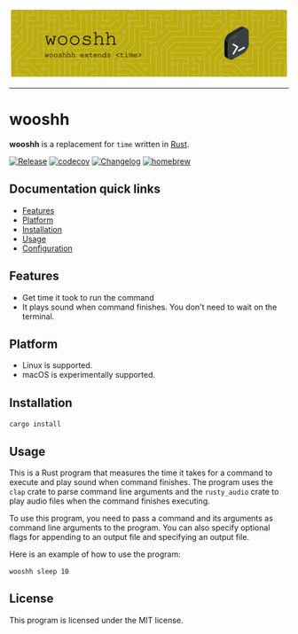 <p align="center">
<img src="media/github-header-image.png" width="833"/>
</p>

<hr/>

# wooshh

**wooshh** is a replacement for `time` written in [Rust](https://www.rust-lang.org/).

[![Release](https://github.com/mehuaniket/wooshh/actions/workflows/release.yml/badge.svg?branch=main&event=release)](https://github.com/mehuaniket/wooshh/actions/workflows/release.yml)
[![codecov](https://codecov.io/gh/mehuaniket/woosh/branch/master/graph/badge.svg)](https://codecov.io/gh/mehuaniket/woosh)
[![Changelog](https://img.shields.io/badge/changelog-v0.1.0-green.svg)](https://github.com/mehuaniket/woosh/blob/master/CHANGELOG.md)
[![homebrew](https://img.shields.io/homebrew/v/wooshh.svg)](https://formulae.brew.sh/formula/wooshh)
<!-- [![Crates.io](https://img.shields.io/crates/v/wooshh.svg)](https://crates.io/crates/wooshh) -->
<!-- [![wooshh](https://snapcraft.io/wooshh/badge.svg)](https://snapcraft.io/wooshh) -->

## Documentation quick links

* [Features](#features)
* [Platform](#platform)
* [Installation](#installation)
* [Usage](#usage)
* [Configuration](#configuration)

## Features

* Get time it took to run the command
* It plays sound when command finishes. You don't need to wait on the terminal.

## Platform

* Linux is supported.
* macOS is experimentally supported.

## Installation

```
cargo install
```

## Usage

This is a Rust program that measures the time it takes for a command to execute and play sound when command finishes. The program uses the `clap` crate to parse command line arguments and the `rusty_audio` crate to play audio files when the command finishes executing.

To use this program, you need to pass a command and its arguments as command line arguments to the program. You can also specify optional flags for appending to an output file and specifying an output file.

Here is an example of how to use the program:

```
wooshh sleep 10
```

## License

This program is licensed under the MIT license.
